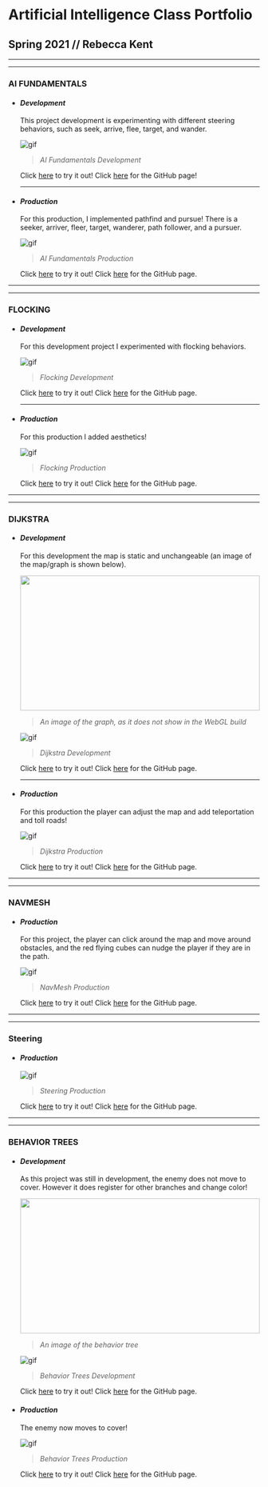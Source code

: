 # Artificial Intelligence Class Portfolio
## Spring 2021 // Rebecca Kent

-----------------------------------------------------------------------------------------------

-----------------------------------------------------------------------------------------------

### AI FUNDAMENTALS

- #### **_Development_**

  This project development is experimenting with different steering behaviors, such as seek, arrive, flee, target, and wander.

  ![gif](https://github.com/FracturedDiamond/AI_Portfolio/blob/main/PNGs/Fundamentals_Dev.gif?raw=true)

  > _AI Fundamentals Development_

  Click [here](https://fractureddiamond.github.io/AI_Fundamentals/) to try it out!
  Click [here](https://github.com/FracturedDiamond/AI_Fundamentals) for the GitHub page!
  
  ---------------------------------------------------------------------------------------------
  
- #### **_Production_**

  For this production, I implemented pathfind and pursue! There is a seeker, arriver, fleer, target, wanderer, path follower, and a pursuer.

  ![gif](https://github.com/FracturedDiamond/AI_Portfolio/blob/main/PNGs/Fundamentals_Pro.gif?raw=true)

  > _AI Fundamentals Production_

  Click [here](https://fractureddiamond.github.io/AI_Fundamentals_Production/) to try it out!
  Click [here](https://github.com/FracturedDiamond/AI_Fundamentals_Production) for the GitHub page.
  
-----------------------------------------------------------------------------------------------

-----------------------------------------------------------------------------------------------

### FLOCKING

- #### **_Development_**

  For this development project I experimented with flocking behaviors.

  ![gif](https://github.com/FracturedDiamond/AI_Portfolio/blob/main/PNGs/Flocking_Dev.gif?raw=true)

  > _Flocking Development_

  Click [here](https://fractureddiamond.github.io/AI_Flocking_Development/) to try it out!
  Click [here](https://github.com/FracturedDiamond/AI_Flocking_Development) for the GitHub page.

  ---------------------------------------------------------------------------------------------
  
- #### **_Production_**

  For this production I added aesthetics!

  ![gif](https://github.com/FracturedDiamond/AI_Portfolio/blob/main/PNGs/Flocking_Pro.gif?raw=true) 

  > _Flocking Production_

  Click [here](https://fractureddiamond.github.io/AI_Flocking_Production/) to try it out!
  Click [here](https://github.com/FracturedDiamond/AI_Flocking_Production) for the GitHub page.
  
-----------------------------------------------------------------------------------------------

-----------------------------------------------------------------------------------------------

### DIJKSTRA

- #### **_Development_**

  For this development the map is static and unchangeable (an image of the map/graph is shown below).
  
  <img src="https://user-images.githubusercontent.com/49692399/117160420-f1890600-ad75-11eb-8f8d-f84b3d72b83c.png" width="480" height="270">

  > _An image of the graph, as it does not show in the WebGL build_
  
  ![gif](https://github.com/FracturedDiamond/AI_Portfolio/blob/main/PNGs/Dijkstra_Dev.gif?raw=true) 

  > _Dijkstra Development_
  
  Click [here](https://fractureddiamond.github.io/AI_Dijkstra_Development/) to try it out!
  Click [here](https://github.com/FracturedDiamond/AI_Dijkstra_Development) for the GitHub page.

  ---------------------------------------------------------------------------------------------
  
- #### **_Production_**
  
  For this production the player can adjust the map and add teleportation and toll roads!

  ![gif](https://github.com/FracturedDiamond/AI_Portfolio/blob/main/PNGs/Dijkstra_Pro.gif?raw=true)

  > _Dijkstra Production_

  Click [here](https://fractureddiamond.github.io/AI_Dijkstra_Production/) to try it out!
  Click [here](https://github.com/FracturedDiamond/AI_Dijkstra_Production) for the GitHub page.
  
-----------------------------------------------------------------------------------------------

-----------------------------------------------------------------------------------------------

### NAVMESH
  
- #### **_Production_**

  For this project, the player can click around the map and move around obstacles, and the red flying cubes can nudge the player if they are in the path.

  ![gif](https://github.com/FracturedDiamond/AI_Portfolio/blob/main/PNGs/NavMesh_Pro.gif?raw=true)

  > _NavMesh Production_

  Click [here](https://fractureddiamond.github.io/AI_NavMesh_Production/) to try it out!
  Click [here](https://github.com/FracturedDiamond/AI_NavMesh_Production) for the GitHub page.
  
-----------------------------------------------------------------------------------------------

-----------------------------------------------------------------------------------------------

### Steering

- #### **_Production_**

  ![gif](https://github.com/FracturedDiamond/AI_Portfolio/blob/main/PNGs/Steering_Pro.gif?raw=true)

  > _Steering Production_

  Click [here](https://fractureddiamond.github.io/AI_Steering_Production/) to try it out!
  Click [here](https://github.com/FracturedDiamond/AI_Steering_Production) for the GitHub page.
  
-----------------------------------------------------------------------------------------------

-----------------------------------------------------------------------------------------------

### BEHAVIOR TREES

- #### **_Development_**
  
  As this project was still in development, the enemy does not move to cover. However it does register
  for other branches and change color!
  
  <img src="https://user-images.githubusercontent.com/49692399/117162634-cc959280-ad77-11eb-8e28-6c6393a801bf.png" width="480" height="270">

  > _An image of the behavior tree_
  
  ![gif](https://github.com/FracturedDiamond/AI_Portfolio/blob/main/PNGs/BehaviorTree_Dev.gif?raw=true)
  
  > _Behavior Trees Development_
  
  Click [here](https://fractureddiamond.github.io/AI_BehaviorTrees_Development/) to try it out!
  Click [here](https://github.com/FracturedDiamond/AI_BehaviorTrees_Development) for the GitHub page.
  
- #### **_Production_**
  
  The enemy now moves to cover!

  ![gif](https://github.com/FracturedDiamond/AI_Portfolio/blob/main/PNGs/BehaviorTree_Pro.gif?raw=true)
  
  > _Behavior Trees Production_

  Click [here](https://fractureddiamond.github.io/AI_BehaviorTrees_Production_V02/) to try it out!
  Click [here](https://github.com/FracturedDiamond/AI_BehaviorTrees_Production_V02) for the GitHub page.
  
  
